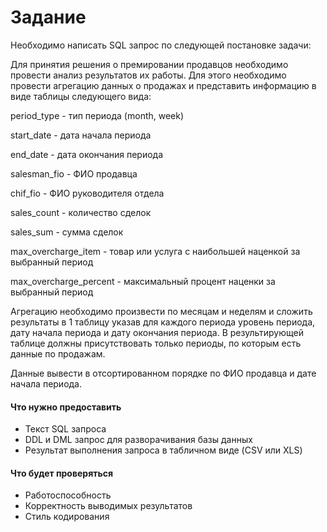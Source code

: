 # Задание
Необходимо написать SQL запрос по следующей постановке задачи:

Для принятия решения о премировании продавцов необходимо провести анализ результатов их работы. Для этого необходимо провести агрегацию данных о продажах и представить информацию  в виде таблицы следующего вида:

period_type - тип периода (month, week)

start_date - дата начала периода

end_date - дата окончания периода

salesman_fio - ФИО продавца

chif_fio - ФИО руководителя отдела

sales_count - количество сделок

sales_sum - сумма сделок

max_overcharge_item - товар или услуга с наибольшей наценкой за выбранный период

max_overcharge_percent - максимальный процент наценки за выбранный период

Агрегацию необходимо произвести по месяцам и неделям и сложить результаты в 1 таблицу указав для каждого периода уровень периода, дату начала периода и дату окончания периода. В результирующей таблице должны присутствовать только периоды, по которым есть данные по продажам.

Данные вывести в отсортированном порядке по ФИО продавца и дате начала периода.

#### Что нужно предоставить

- Текст SQL запроса
- DDL и DML запрос для разворачивания базы данных
- Результат выполнения запроса в табличном виде (CSV или XLS)

#### Что будет проверяться

- Работоспособность
- Корректность выводимых результатов
- Стиль кодирования
